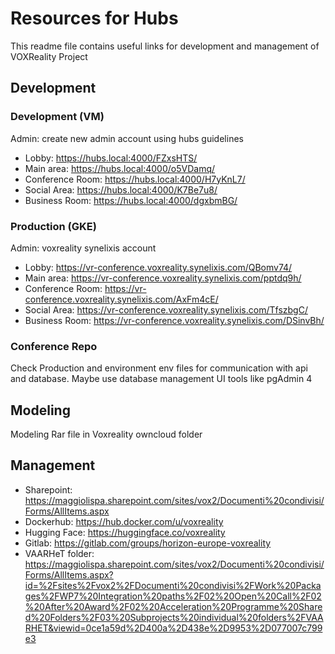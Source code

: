 # Resources for Hubs

This readme file contains useful links for development and management of VOXReality Project

## Development

### Development (VM)

Admin: create new admin account using hubs guidelines

- Lobby: https://hubs.local:4000/FZxsHTS/
- Main area: https://hubs.local:4000/o5VDamq/
- Conference Room: https://hubs.local:4000/H7yKnL7/
- Social Area: https://hubs.local:4000/K7Be7u8/
- Business Room: https://hubs.local:4000/dgxbmBG/

### Production (GKE)

Admin: voxreality synelixis account

- Lobby: https://vr-conference.voxreality.synelixis.com/QBomv74/
- Main area: https://vr-conference.voxreality.synelixis.com/pptdq9h/
- Conference Room: https://vr-conference.voxreality.synelixis.com/AxFm4cE/
- Social Area: https://vr-conference.voxreality.synelixis.com/TfszbgC/
- Business Room: https://vr-conference.voxreality.synelixis.com/DSinvBh/

### Conference Repo

Check Production and environment env files for communication with api and database. Maybe use database management UI tools like pgAdmin 4

## Modeling

Modeling Rar file in Voxreality owncloud folder

## Management

- Sharepoint: https://maggiolispa.sharepoint.com/sites/vox2/Documenti%20condivisi/Forms/AllItems.aspx
- Dockerhub: https://hub.docker.com/u/voxreality
- Hugging Face: https://huggingface.co/voxreality
- Gitlab: https://gitlab.com/groups/horizon-europe-voxreality
- VAARHeT folder: https://maggiolispa.sharepoint.com/sites/vox2/Documenti%20condivisi/Forms/AllItems.aspx?id=%2Fsites%2Fvox2%2FDocumenti%20condivisi%2FWork%20Packages%2FWP7%20Integration%20paths%2F02%20Open%20Call%2F02%20After%20Award%2F02%20Acceleration%20Programme%20Shared%20Folders%2F03%20Subprojects%20individual%20folders%2FVAARHET&viewid=0ce1a59d%2D400a%2D438e%2D9953%2D077007c799e3
